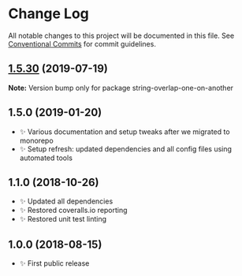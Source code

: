# Change Log

All notable changes to this project will be documented in this file.
See [Conventional Commits](https://conventionalcommits.org) for commit guidelines.

## [1.5.30](https://gitlab.com/codsen/codsen/compare/string-overlap-one-on-another@1.5.29...string-overlap-one-on-another@1.5.30) (2019-07-19)

**Note:** Version bump only for package string-overlap-one-on-another





## 1.5.0 (2019-01-20)

- ✨ Various documentation and setup tweaks after we migrated to monorepo
- ✨ Setup refresh: updated dependencies and all config files using automated tools

## 1.1.0 (2018-10-26)

- ✨ Updated all dependencies
- ✨ Restored coveralls.io reporting
- ✨ Restored unit test linting

## 1.0.0 (2018-08-15)

- ✨ First public release
